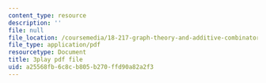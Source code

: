```yaml
---
content_type: resource
description: ''
file: null
file_location: /coursemedia/18-217-graph-theory-and-additive-combinatorics-fall-2019/a25568fb6c8cb805b270ffd90a82a2f3_hDwkKrWqdZE.pdf
file_type: application/pdf
resourcetype: Document
title: 3play pdf file
uid: a25568fb-6c8c-b805-b270-ffd90a82a2f3
---
```

